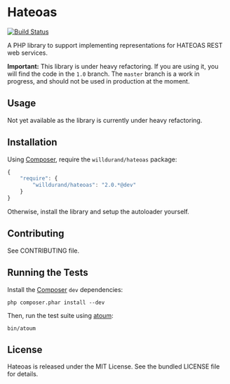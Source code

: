 Hateoas
=======

[![Build
Status](https://secure.travis-ci.org/willdurand/Hateoas.png)](http://travis-ci.org/willdurand/Hateoas)

A PHP library to support implementing representations for HATEOAS REST web services.

**Important:** This library is under heavy refactoring. If you are using it, you
will find the code in the `1.0` branch. The `master` branch is a work in
progress, and should not be used in production at the moment.


Usage
-----

Not yet available as the library is currently under heavy refactoring.


Installation
------------

Using [Composer](http://getcomposer.org/), require the `willdurand/hateoas`
package:

``` javascript
{
    "require": {
        "willdurand/hateoas": "2.0.*@dev"
    }
}
```

Otherwise, install the library and setup the autoloader yourself.


Contributing
------------

See CONTRIBUTING file.


Running the Tests
-----------------

Install the [Composer](http://getcomposer.org/) `dev` dependencies:

    php composer.phar install --dev

Then, run the test suite using [atoum](http://www.atoum.org/):

    bin/atoum


License
-------

Hateoas is released under the MIT License. See the bundled LICENSE file for details.
